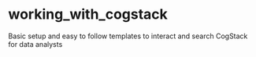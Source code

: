 # working_with_cogstack
Basic setup and easy to follow templates to interact and search CogStack for data analysts
